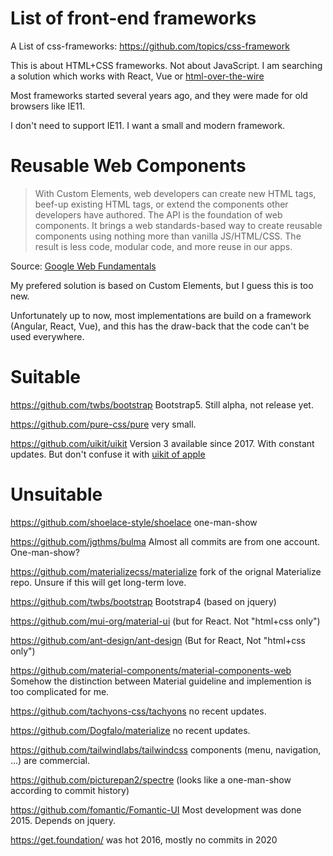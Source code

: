 # List of front-end frameworks

A List of css-frameworks: https://github.com/topics/css-framework

This is about HTML+CSS frameworks. Not about JavaScript. I am searching a solution which works with React, Vue or [html-over-the-wire](https://github.com/guettli/html-over-the-wire)

Most frameworks started several years ago, and they were made for old browsers like IE11.

I don't need to support IE11. I want a small and modern framework.

# Reusable Web Components

> With Custom Elements, web developers can create new HTML tags, beef-up existing HTML tags, 
> or extend the components other developers have authored. The API is the foundation of web components. 
> It brings a web standards-based way to create reusable components using nothing more than vanilla JS/HTML/CSS. 
> The result is less code, modular code, and more reuse in our apps.

Source: [Google Web Fundamentals](https://developers.google.com/web/fundamentals/web-components/customelements)

My prefered solution is based on Custom Elements, but I guess this is too new.

Unfortunately up to now, most implementations are build on a framework (Angular, React, Vue), and this
has the draw-back that the code can't be used everywhere.


# Suitable

https://github.com/twbs/bootstrap Bootstrap5. Still alpha, not release yet.

https://github.com/pure-css/pure very small.

https://github.com/uikit/uikit Version 3 available since 2017. With constant updates. But don't confuse it with [uikit of apple](https://developer.apple.com/documentation/uikit)


# Unsuitable

https://github.com/shoelace-style/shoelace one-man-show

https://github.com/jgthms/bulma Almost all commits are from one account. One-man-show?

https://github.com/materializecss/materialize fork of the orignal Materialize repo. Unsure if this will get long-term love.

https://github.com/twbs/bootstrap Bootstrap4 (based on jquery)

https://github.com/mui-org/material-ui (but for React. Not "html+css only")

https://github.com/ant-design/ant-design (But for React, Not "html+css only")


https://github.com/material-components/material-components-web Somehow the distinction between Material guideline and implemention is too complicated for me.

https://github.com/tachyons-css/tachyons no recent updates.

https://github.com/Dogfalo/materialize no recent updates.

https://github.com/tailwindlabs/tailwindcss components (menu, navigation, ...) are commercial.

https://github.com/picturepan2/spectre (looks like a one-man-show according to commit history)

https://github.com/fomantic/Fomantic-UI Most development was done 2015. Depends on jquery.

https://get.foundation/ was hot 2016, mostly no commits in 2020
